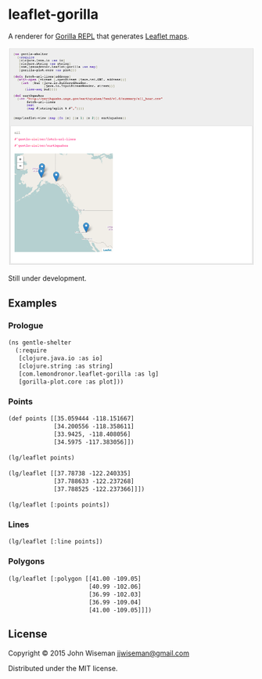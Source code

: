 # leaflet-gorilla

A renderer for [Gorilla REPL](http://gorilla-repl.org/) that generates
[Leaflet maps](http://leafletjs.com/).

![leaflet-gorilla screenshot](/media/screenshots/leaflet-gorilla-screenshot-1.png?raw=true "leaflet-gorilla screenshot")

Still under development.

## Examples

### Prologue

```
(ns gentle-shelter
  (:require
   [clojure.java.io :as io]
   [clojure.string :as string]
   [com.lemondronor.leaflet-gorilla :as lg]
   [gorilla-plot.core :as plot]))
```

### Points
```
(def points [[35.059444 -118.151667]
             [34.200556 -118.358611]
             [33.9425, -118.408056]
             [34.5975 -117.383056]])

(lg/leaflet points)

(lg/leaflet [[37.78738 -122.240335]
             [37.788633 -122.237268]
             [37.788525 -122.237366]]])

(lg/leaflet [:points points])
```

### Lines
```
(lg/leaflet [:line points])
```

### Polygons
```
(lg/leaflet [:polygon [[41.00 -109.05]
                       [40.99 -102.06]
                       [36.99 -102.03]
                       [36.99 -109.04]
                       [41.00 -109.05]]])
```

## License

Copyright © 2015 John Wiseman <jjwiseman@gmail.com>

Distributed under the MIT license.
